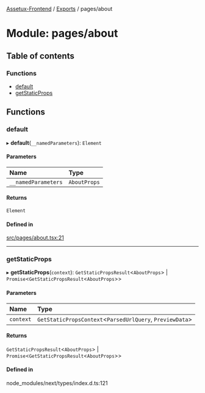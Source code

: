 [Assetux-Frontend](../README.md) / [Exports](../modules.md) / pages/about

# Module: pages/about

## Table of contents

### Functions

- [default](pages_about.md#default)
- [getStaticProps](pages_about.md#getstaticprops)

## Functions

### default

▸ **default**(`__namedParameters`): `Element`

#### Parameters

| Name | Type |
| :------ | :------ |
| `__namedParameters` | `AboutProps` |

#### Returns

`Element`

#### Defined in

[src/pages/about.tsx:21](https://github.com/ASSETUX/frontend/blob/9a68660/src/pages/about.tsx#L21)

___

### getStaticProps

▸ **getStaticProps**(`context`): `GetStaticPropsResult`<`AboutProps`\> \| `Promise`<`GetStaticPropsResult`<`AboutProps`\>\>

#### Parameters

| Name | Type |
| :------ | :------ |
| `context` | `GetStaticPropsContext`<`ParsedUrlQuery`, `PreviewData`\> |

#### Returns

`GetStaticPropsResult`<`AboutProps`\> \| `Promise`<`GetStaticPropsResult`<`AboutProps`\>\>

#### Defined in

node_modules/next/types/index.d.ts:121
